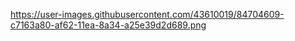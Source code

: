 https://user-images.githubusercontent.com/43610019/84704609-c7163a80-af62-11ea-8a34-a25e39d2d689.png
